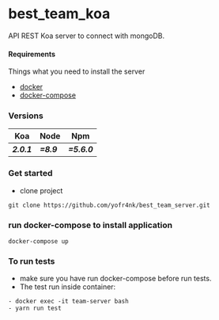 # best_team_koa

API REST Koa server to connect with mongoDB.

#### Requirements
Things what you need to install the server
- [docker](https://www.docker.com/)
- [docker-compose](https://docs.docker.com/compose/)

### Versions

Koa | Node | Npm
--- | --- | ---
***2.0.1*** | ***=8.9*** | ***=5.6.0***

### Get started
- clone project
```
git clone https://github.com/yofr4nk/best_team_server.git
```

### run docker-compose to install application
```
docker-compose up
```

### To run tests
- make sure you have run docker-compose before run tests.
- The test run inside container: 
```
- docker exec -it team-server bash
- yarn run test
```

